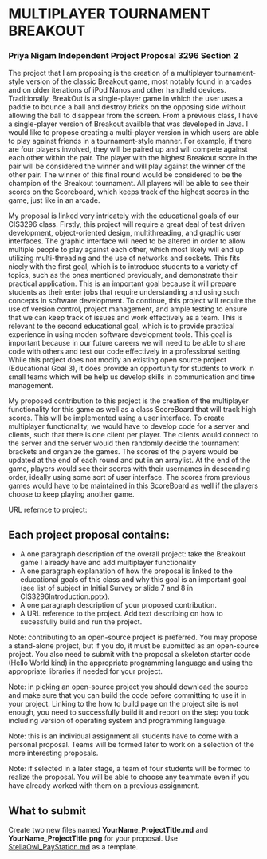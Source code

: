 # MULTIPLAYER TOURNAMENT BREAKOUT

### Priya Nigam Independent Project Proposal 3296 Section 2

  The project that I am proposing is the creation of a multiplayer tournament-style version of the classic Breakout game, most notably found in arcades and on older iterations of iPod Nanos and other handheld devices. Traditionally, BreakOut is a single-player game in which the user uses a paddle to bounce a ball and destroy bricks on the opposing side without allowing the ball to disappear from the screen. From a previous class, I have a single-player version of Breakout availble that was developed in Java. I would like to propose creating a multi-player version in which users are able to play against friends in a tournament-style manner. For example, if there are four players involved, they will be paired up and will compete against each other within the pair. The player with the highest Breakout score in the pair will be considered the winner and will play against the winner of the other pair. The winner of this final round would be considered to be the champion of the Breakout tournament. All players will be able to see their scores on the Scoreboard, which keeps track of the highest scores in the game, just like in an arcade.   
  
  My proposal is linked very intricately with the educational goals of our CIS3296 class. Firstly, this project will require a great deal of test driven development, object-oriented design, multithreading, and graphic user interfaces. The graphic interface will need to be altered in order to allow multiple people to play against each other, which most likely will end up utilizing multi-threading and the use of networks and sockets. This fits nicely with the first goal, which is to introduce students to a variety of topics, such as the ones mentioned previously, and demonstrate their practical application. This is an important goal because it will prepare students as their enter jobs that require understanding and using such concepts in software development. To continue, this project will require the use of version control, project management, and ample testing to ensure that we can keep track of issues and work effectively as a team. This is relevant to the second educational goal, which is to provide practical experience in using moden software development tools. This goal is important because in our future careers we will need to be able to share code with others and test our code effectively in a professional setting. While this project does not modify an existing open source project (Educational Goal 3), it does provide an opportunity for students to work in small teams which will be help us develop skills in communication and time management. 
  
  My proposed contribution to this project is the creation of the multiplayer functionality for this game as well as a class ScoreBoard that will track high scores. This will be implemented using a user interface. To create multiplayer functionality, we would have to develop code for a server and clients, such that there is one client per player. The clients would connect to the server and the server would then randomly decide the tournament brackets and organize the games. The scores of the players would be updated at the end of each round and put in an arraylist. At the end of the game, players would see their scores with their usernames in descending order, ideally using some sort of user interface. The scores from previous games would have to be maintained in this ScoreBoard as well if the players choose to keep playing another game. 
  
  URL refernce to project: 
  
  
  
## Each project proposal contains:

- A one paragraph description of the overall project: take the Breakout game I already have and add multiplayer functionality
- A one paragraph explanation of how the proposal is linked to the educational goals of this class and why this goal is an important goal (see list of subject in Initial Survey or slide 7 and 8 in CIS3296Introduction.pptx).
- A one paragraph description of your proposed contribution.
- A URL reference to the project. Add text describing on how to sucessfully build and run the project. 

Note: contributing to an open-source project is preferred. You may propose a stand-alone project, but if you do, it must be submitted as an open-source project. You also need to submit with the proposal a skeleton starter code (Hello World kind) in the appropriate programming language and using the appropriate libraries if needed for your project.

Note: in picking an open-source project you should download the source and make sure that you can build the code before committing to use it in your project. Linking to the how to build page on the project site is not enough, you need to successfully build it and report on the step you took including version of operating system and programming language.

Note: this is an individual assignment all students have to come with a personal proposal.  Teams will be formed later to work on a selection of the more interesting proposals. 

Note: if selected in a later stage, a team of four students will be formed to realize the proposal. You will be able to choose any teammate even if you have already worked with them on a previous assignment.

## What to submit
Create two new files named **YourName_ProjectTitle.md** and **YourName_ProjectTitle.png** for your proposal. Use [StellaOwl_PayStation.md](StellaOwl_Paystation.md) as a template. 
